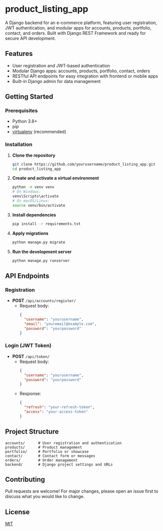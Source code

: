 # product_listing_app

A Django backend for an e-commerce platform, featuring user registration, JWT authentication, and modular apps for accounts, products, portfolio, contact, and orders. Built with Django REST Framework and ready for secure API development.

## Features

- User registration and JWT-based authentication
- Modular Django apps: accounts, products, portfolio, contact, orders
- RESTful API endpoints for easy integration with frontend or mobile apps
- Built-in Django admin for data management

## Getting Started

### Prerequisites

- Python 3.8+
- pip
- [virtualenv](https://virtualenv.pypa.io/en/latest/) (recommended)

### Installation

1. **Clone the repository**

   ```sh
   git clone https://github.com/yourusername/product_listing_app.git
   cd product_listing_app
   ```

2. **Create and activate a virtual environment**

   ```sh
   python -m venv venv
   # On Windows:
   venv\Scripts\activate
   # On macOS/Linux:
   source venv/bin/activate
   ```

3. **Install dependencies**

   ```sh
   pip install -r requirements.txt
   ```

4. **Apply migrations**

   ```sh
   python manage.py migrate
   ```

5. **Run the development server**
   ```sh
   python manage.py runserver
   ```

## API Endpoints

### Registration

- **POST** `/api/accounts/register/`
  - Request body:
    ```json
    {
      "username": "yourusername",
      "email": "youremail@example.com",
      "password": "yourpassword"
    }
    ```

### Login (JWT Token)

- **POST** `/api/token/`
  - Request body:
    ```json
    {
      "username": "yourusername",
      "password": "yourpassword"
    }
    ```
  - Response:
    ```json
    {
      "refresh": "your-refresh-token",
      "access": "your-access-token"
    }
    ```

## Project Structure

```
accounts/      # User registration and authentication
products/      # Product management
portfolio/     # Portfolio or showcase
contact/       # Contact form or messages
orders/        # Order management
backend/       # Django project settings and URLs
```

## Contributing

Pull requests are welcome! For major changes, please open an issue first to discuss what you would like to change.

## License

[MIT](LICENSE)
